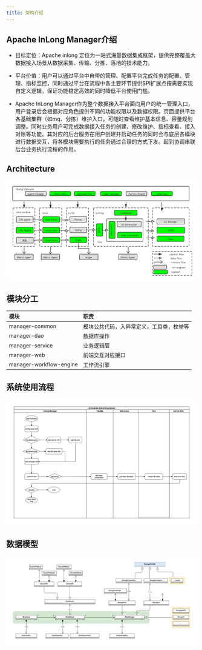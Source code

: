 ```yaml
---
title: 架构介绍
---
```


## Apache InLong Manager介绍

+ 目标定位：Apache inlong 定位为一站式海量数据集成框架，提供完整覆盖大数据接入场景从数据采集、传输、分拣、落地的技术能力。

+ 平台价值：用户可以通过平台中自带的管理、配置平台完成任务的配置、管理、指标监控，同时通过平台在流程中各主要环节提供SPI扩展点按需要实现自定义逻辑。保证功能稳定高效的同时降低平台使用门槛。

+ Apache InLong Manager作为整个数据接入平台面向用户的统一管理入口，用户登录后会根据对应角色提供不同的功能权限以及数据权限。页面提供平台各基础集群（如mq、分拣）维护入口，可随时查看维护基本信息、容量规划调整。同时业务用户可完成数据接入任务的创建、修改维护、指标查看、接入对账等功能。其对应的后台服务在用户创建并启动任务的同时会与底层各模块进行数据交互，将各模块需要执行的任务通过合理的方式下发。起到协调串联后台业务执行流程的作用。

## Architecture

![](img/inlong-manager.png)


## 模块分工

| 模块 | 职责 |
| :-----| :---- |
| manager-common | 模块公共代码，入异常定义，工具类，枚举等 |
| manager-dao | 数据库操作 |
| manager-service | 业务逻辑层 |
| manager-web | 前端交互对应接口 |
| manager-workflow-engine | 工作流引擎|

## 系统使用流程
![](img/interactive.jpg)


## 数据模型
![](img/datamodel.jpg)
